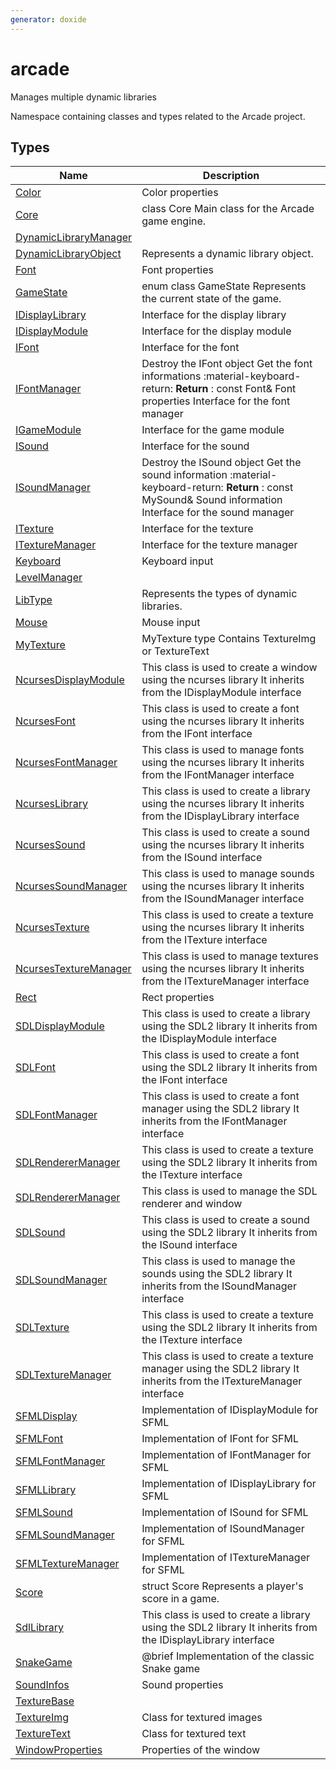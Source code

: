 ```yaml
---
generator: doxide
---
```



# arcade


Manages multiple dynamic libraries

Namespace containing classes and types related to the Arcade project.


## Types

| Name | Description |
| ---- | ----------- |
| [Color](Color.md) | Color properties  |
| [Core](Core.md) | class Core Main class for the Arcade game engine. |
| [DynamicLibraryManager](DynamicLibraryManager.md) |  |
| [DynamicLibraryObject](DynamicLibraryObject.md) |  Represents a dynamic library object. |
| [Font](Font.md) | Font properties  |
| [GameState](GameState.md) | enum class GameState Represents the current state of the game. |
| [IDisplayLibrary](IDisplayLibrary.md) | Interface for the display library  |
| [IDisplayModule](IDisplayModule.md) | Interface for the display module  |
| [IFont](IFont.md) | Interface for the font  |
| [IFontManager](IFontManager.md) | Destroy the IFont object Get the font informations :material-keyboard-return: **Return** :    const Font& Font properties Interface for the font manager  |
| [IGameModule](IGameModule.md) | Interface for the game module  |
| [ISound](ISound.md) | Interface for the sound  |
| [ISoundManager](ISoundManager.md) | Destroy the ISound object Get the sound information :material-keyboard-return: **Return** :    const MySound& Sound information Interface for the sound manager  |
| [ITexture](ITexture.md) | Interface for the texture  |
| [ITextureManager](ITextureManager.md) | Interface for the texture manager  |
| [Keyboard](Keyboard.md) | Keyboard input  |
| [LevelManager](LevelManager.md) |  |
| [LibType](LibType.md) |  Represents the types of dynamic libraries. |
| [Mouse](Mouse.md) | Mouse input  |
| [MyTexture](MyTexture.md) | MyTexture type Contains TextureImg or TextureText  |
| [NcursesDisplayModule](NcursesDisplayModule.md) |  This class is used to create a window using the ncurses library It inherits from the IDisplayModule interface  |
| [NcursesFont](NcursesFont.md) |  This class is used to create a font using the ncurses library It inherits from the IFont interface  |
| [NcursesFontManager](NcursesFontManager.md) |  This class is used to manage fonts using the ncurses library It inherits from the IFontManager interface  |
| [NcursesLibrary](NcursesLibrary.md) |  This class is used to create a library using the ncurses library It inherits from the IDisplayLibrary interface  |
| [NcursesSound](NcursesSound.md) |  This class is used to create a sound using the ncurses library It inherits from the ISound interface  |
| [NcursesSoundManager](NcursesSoundManager.md) |  This class is used to manage sounds using the ncurses library It inherits from the ISoundManager interface  |
| [NcursesTexture](NcursesTexture.md) |  This class is used to create a texture using the ncurses library It inherits from the ITexture interface  |
| [NcursesTextureManager](NcursesTextureManager.md) |  This class is used to manage textures using the ncurses library It inherits from the ITextureManager interface  |
| [Rect](Rect.md) | Rect properties  |
| [SDLDisplayModule](SDLDisplayModule.md) |  This class is used to create a library using the SDL2 library It inherits from the IDisplayModule interface  |
| [SDLFont](SDLFont.md) |  This class is used to create a font using the SDL2 library It inherits from the IFont interface  |
| [SDLFontManager](SDLFontManager.md) |  This class is used to create a font manager using the SDL2 library It inherits from the IFontManager interface  |
| [SDLRendererManager](SDLRendererManager.md) |  This class is used to create a texture using the SDL2 library It inherits from the ITexture interface  |
| [SDLRendererManager](SDLRendererManager.md) |  This class is used to manage the SDL renderer and window  |
| [SDLSound](SDLSound.md) |  This class is used to create a sound using the SDL2 library It inherits from the ISound interface  |
| [SDLSoundManager](SDLSoundManager.md) |  This class is used to manage the sounds using the SDL2 library It inherits from the ISoundManager interface  |
| [SDLTexture](SDLTexture.md) |  This class is used to create a texture using the SDL2 library It inherits from the ITexture interface  |
| [SDLTextureManager](SDLTextureManager.md) |  This class is used to create a texture manager using the SDL2 library It inherits from the ITextureManager interface  |
| [SFMLDisplay](SFMLDisplay.md) | Implementation of IDisplayModule for SFML  |
| [SFMLFont](SFMLFont.md) | Implementation of IFont for SFML  |
| [SFMLFontManager](SFMLFontManager.md) | Implementation of IFontManager for SFML  |
| [SFMLLibrary](SFMLLibrary.md) | Implementation of IDisplayLibrary for SFML  |
| [SFMLSound](SFMLSound.md) | Implementation of ISound for SFML  |
| [SFMLSoundManager](SFMLSoundManager.md) | Implementation of ISoundManager for SFML  |
| [SFMLTextureManager](SFMLTextureManager.md) | Implementation of ITextureManager for SFML  |
| [Score](Score.md) | struct Score Represents a player's score in a game. |
| [SdlLibrary](SdlLibrary.md) |  This class is used to create a library using the SDL2 library It inherits from the IDisplayLibrary interface  |
| [SnakeGame](SnakeGame.md) | @brief Implementation of the classic Snake game  |
| [SoundInfos](SoundInfos.md) | Sound properties  |
| [TextureBase](TextureBase.md) |  |
| [TextureImg](TextureImg.md) | Class for textured images  |
| [TextureText](TextureText.md) | Class for textured text  |
| [WindowProperties](WindowProperties.md) | Properties of the window  |

